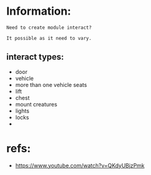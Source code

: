 # Information:
	Need to create module interact?
	
	It possible as it need to vary.
## interact types:
- door
- vehicle
- more than one vehicle seats
- lift
- chest
- mount creatures
- lights
- locks
- 

# refs:
- https://www.youtube.com/watch?v=QKdyUBjzPmk
